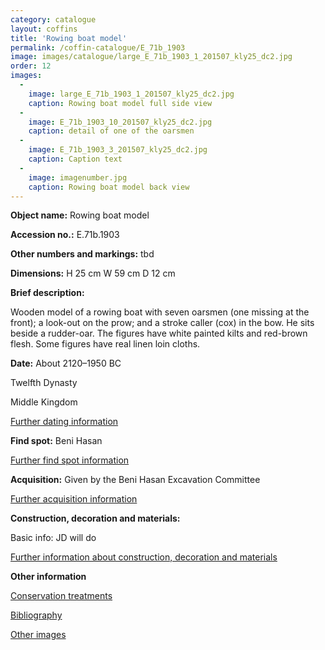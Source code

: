 ```yaml
---
category: catalogue
layout: coffins
title: 'Rowing boat model'
permalink: /coffin-catalogue/E_71b_1903
image: images/catalogue/large_E_71b_1903_1_201507_kly25_dc2.jpg
order: 12
images: 
  -
    image: large_E_71b_1903_1_201507_kly25_dc2.jpg
    caption: Rowing boat model full side view 
  -
    image: E_71b_1903_10_201507_kly25_dc2.jpg
    caption: detail of one of the oarsmen
  -
    image: E_71b_1903_3_201507_kly25_dc2.jpg
    caption: Caption text
  -
    image: imagenumber.jpg
    caption: Rowing boat model back view
---
```


**Object name:** 
Rowing boat model

**Accession no.:** 
E.71b.1903

**Other numbers and markings:**
tbd

**Dimensions:** 
H 25 cm
W 59 cm
D 12 cm

**Brief description:** 

Wooden model of a rowing boat with seven oarsmen (one missing at the front); a look-out on the prow; and a stroke caller (cox) in the bow. He sits beside a rudder-oar. The figures have white painted kilts and red-brown flesh. Some figures have real linen loin cloths.



**Date:**
About 2120–1950 BC

Twelfth Dynasty

Middle Kingdom

[Further dating information](/catalogue_extras/E_71b_1903_dating)

**Find spot:**
Beni Hasan

[Further find spot information](/catalogue_extras/E_71b_1903_findspot)

**Acquisition:**
Given by the Beni Hasan Excavation Committee

[Further acquisition information](/catalogue_extras/E_71b_1903_acquisition)

**Construction, decoration and materials:**

Basic info: JD will do

[Further information about construction, decoration and materials](/catalogue_extras/E_71b_1903_materials)


**Other information**

[Conservation treatments](/catalogue_extras/E_71b_1903_conservation)

[Bibliography](/catalogue_extras/E_71b_1903_bibliography)

[Other images](/catalogue_extras/E_71b_1903_imagesheet)



